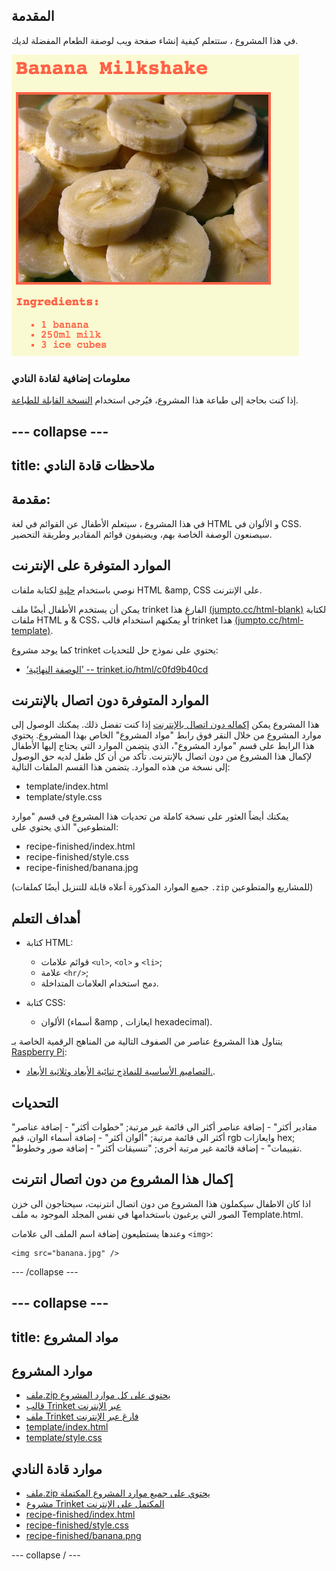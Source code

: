 ## المقدمة

في هذا المشروع ، ستتعلم كيفية إنشاء صفحة ويب لوصفة الطعام المفضلة لديك.

![لقطة شاشة](images/recipe-final.png)

### معلومات إضافية لقادة النادي

إذا كنت بحاجة إلى طباعة هذا المشروع، فيُرجى استخدام [النسخة القابلة للطباعة](https://projects.raspberrypi.org/en/projects/recipe/print).

## \--- collapse \---

## title: ملاحظات قادة النادي

## مقدمة:

في هذا المشروع ، سيتعلم الأطفال عن القوائم في لغة HTML و الألوان في CSS. سيصنعون الوصفة الخاصة بهم، ويضيفون قوائم المقادير وطريقة التحضير.

## الموارد المتوفرة على الإنترنت

نوصي باستخدام [حلية](https://trinket.io/) لكتابة ملفات HTML &amp, CSS على الإنترنت.

يمكن أن يستخدم الأطفال أيضًا ملف trinket الفارغ هذا [(jumpto.cc/html-blank)](http://jumpto.cc/html-blank) لكتابة ملفات HTML و & CSS، أو يمكنهم استخدام قالب trinket هذا [(jumpto.cc/html-template)](http://jumpto.cc/html-template).

كما يوجد مشروع trinket يحتوي على نموذج حل للتحديات:

+ [‘الوصفة النهائية’ -- trinket.io/html/c0fd9b40cd](https://trinket.io/html/c0fd9b40cd)

## الموارد المتوفرة دون اتصال بالإنترنت

هذا المشروع يمكن [إكماله دون اتصال بالإنترنت](https://www.codeclubprojects.org/en-GB/resources/webdev-working-offline/) إذا كنت تفضل ذلك. يمكنك الوصول إلى موارد المشروع من خلال النقر فوق رابط "مواد المشروع" الخاص بهذا المشروع. يحتوي هذا الرابط على قسم "موارد المشروع"، الذي يتضمن الموارد التي يحتاج إليها الأطفال لإكمال هذا المشروع من دون اتصال بالإنترنت. تأكد من أن كل طفل لديه حق الوصول إلى نسخة من هذه الموارد. يتضمن هذا القسم الملفات التالية:

+ template/index.html
+ template/style.css

يمكنك أيضاً العثور على نسخة كاملة من تحديات هذا المشروع في قسم "موارد المتطوعين" الذي يحتوي على:

+ recipe-finished/index.html
+ recipe-finished/style.css
+ recipe-finished/banana.jpg

(جميع الموارد المذكورة أعلاه قابلة للتنزيل أيضًا كملفات `.zip` للمشاريع والمتطوعين)

## أهداف التعلم

+ كتابة HTML:
    
    + قوائم علامات `<ul>`, `<ol>` و `<li>`;
    + علامة `<hr/>`;
    + دمج استخدام العلامات المتداخلة.

+ كتابة CSS:
    
    + الألوان (أسماء &amp , ايعازات hexadecimal).

يتناول هذا المشروع عناصر من الصفوف التالية من المناهج الرقمية الخاصة بـ [Raspberry Pi](http://rpf.io/curriculum):

+ [التصاميم الأساسية للنماذج ثنائية الأبعاد وثلاثية الأبعاد.](https://www.raspberrypi.org/curriculum/design/creator).

## التحديات

"مقادير أكثر" - إضافة عناصر أكثر الى قائمة غير مرتبة; "خطوات أكثر" - إضافة عناصر أكثر الى قائمة مرتبة; "ألوان أكثر" - إضافة أسماء الوان، قيم rgb وايعازات hex; "تقييمات" - إضافة قائمة غير مرتبة أخرى; "تنسيقات أكثر" - إضافة صور وخطوط.

## إكمال هذا المشروع من دون اتصال انترنت

اذا كان الاطفال سيكملون هذا المشروع من دون اتصال انترنيت، سيحتاجون الى خزن الصور التي يرغبون باستخدامها في نفس المجلد الموجود به ملف Template.html.

وعندها يستطيعون إضافة اسم الملف الى علامات `<img>`:

    <img src="banana.jpg" />
    

\--- /collapse \---

## \--- collapse \---

## title: مواد المشروع

## موارد المشروع

+ [ملف.zip يحتوي على كل موارد المشروع](https://rpf.io/p/en/recipe-go)
+ [قالب Trinket عبر الإنترنت](http://jumpto.cc/trinket-template)
+ [ملف Trinket فارغ عبر الإنترنت](http://jumpto.cc/trinket-blank)
+ [template/index.html](resources/template-index.html)
+ [template/style.css](resources/template-style.css)

## موارد قادة النادي

+ [ملف.zip يحتوي على جميع موارد المشروع المكتملة](https://rpf.io/p/en/recipe-go)
+ [مشروع Trinket المكتمل على الإنترنت](https://trinket.io/html/c0fd9b40cd)
+ [recipe-finished/index.html](resources/recipe-finished-index.html)
+ [recipe-finished/style.css](resources/recipe-finished-style.css)
+ [recipe-finished/banana.png](resources/recipe-finished-banana.png)

\--- collapse / \---
